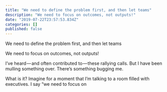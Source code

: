```yaml
---
title: "We need to define the problem first, and then let teams"
description: "We need to focus on outcomes, not outputs!"
date: "2019-07-22T23:57:53.834Z"
categories: []
published: false
---
```


  

We need to define the problem first, and then let teams 

We need to focus on outcomes, not outputs!

I’ve heard — and often contributed to — these rallying calls. But I have been mulling something over. There’s something bugging me. 

What is it? Imagine for a moment that I’m talking to a room filled with executives. I say “we need to focus on
